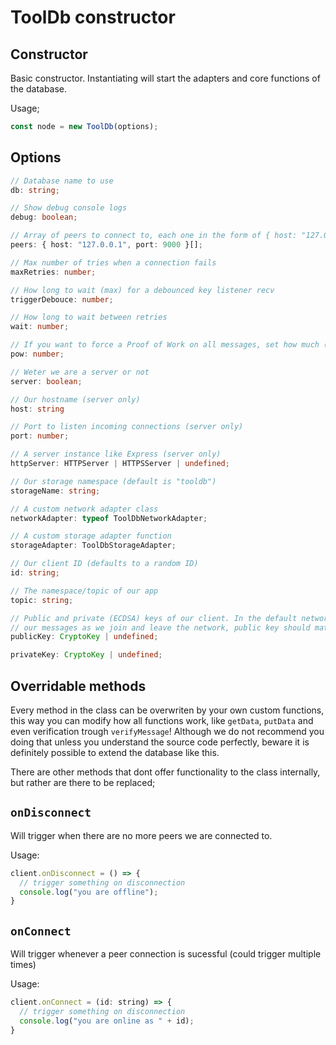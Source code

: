 # ToolDb constructor

## Constructor

Basic constructor. Instantiating will start the adapters and core functions of the database.

Usage;
```js
const node = new ToolDb(options);
```

## Options

```ts
// Database name to use
db: string;

// Show debug console logs
debug: boolean;

// Array of peers to connect to, each one in the form of { host: "127.0.0.1", port: 9000 }
peers: { host: "127.0.0.1", port: 9000 }[];

// Max number of tries when a connection fails
maxRetries: number;

// How long to wait (max) for a debounced key listener recv
triggerDebouce: number;

// How long to wait between retries
wait: number;

// If you want to force a Proof of Work on all messages, set how much (zero is no POW)
pow: number;

// Weter we are a server or not
server: boolean;

// Our hostname (server only)
host: string

// Port to listen incoming connections (server only)
port: number;

// A server instance like Express (server only)
httpServer: HTTPServer | HTTPSServer | undefined;

// Our storage namespace (default is "tooldb")
storageName: string;

// A custom network adapter class
networkAdapter: typeof ToolDbNetworkAdapter;

// A custom storage adapter function
storageAdapter: ToolDbStorageAdapter;

// Our client ID (defaults to a random ID)
id: string;

// The namespace/topic of our app
topic: string;

// Public and private (ECDSA) keys of our client. In the default network adapter these are used to sign
// our messages as we join and leave the network, public key should match the client ID (as a base64 exported string).
publicKey: CryptoKey | undefined;

privateKey: CryptoKey | undefined;
```

## Overridable methods

Every method in the class can be overwriten by your own custom functions, this way you can modify how all functions work, like `getData`, `putData` and even verification trough `verifyMessage`! Although we do not recommend you doing that unless you understand the source code perfectly, beware it is definitely possible to extend the database like this.

There are other methods that dont offer functionality to the class internally, but rather are there to be replaced;

## `onDisconnect`

Will trigger when there are no more peers we are connected to.

Usage:
```js
client.onDisconnect = () => {
  // trigger something on disconnection
  console.log("you are offline");
}
```

## `onConnect`

Will trigger whenever a peer connection is sucessful (could trigger multiple times)

Usage:
```js
client.onConnect = (id: string) => {
  // trigger something on disconnection
  console.log("you are online as " + id);
}
```


